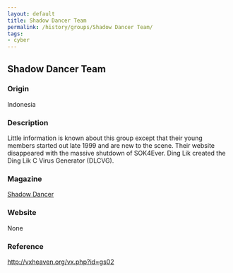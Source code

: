 ```yaml
---
layout: default
title: Shadow Dancer Team
permalink: /history/groups/Shadow Dancer Team/
tags:
- cyber
---
```


## Shadow Dancer Team

### Origin
Indonesia

### Description
Little information is known about this group except that their young members started out late 1999 and are new to the scene. Their website disappeared with the massive shutdown of SOK4Ever. Ding Lik created the Ding Lik C Virus Generator (DLCVG).

### Magazine
[Shadow Dancer](http://vxheaven.org/vx.php?id=zs00)

### Website
None

### Reference
http://vxheaven.org/vx.php?id=gs02
